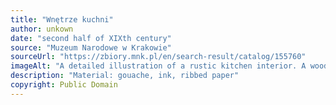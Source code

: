 ```yaml
---
title: "Wnętrze kuchni"
author: unkown
date: "second half of XIXth century"
source: "Muzeum Narodowe w Krakowie"
sourceUrl: "https://zbiory.mnk.pl/en/search-result/catalog/155760"
imageAlt: "A detailed illustration of a rustic kitchen interior. A wood-fired stove, various pottery and cookware. The floor is tiled in pink and blue. The scene is framed by a brown border."
description: "Material: gouache, ink, ribbed paper"
copyright: Public Domain
---
```

